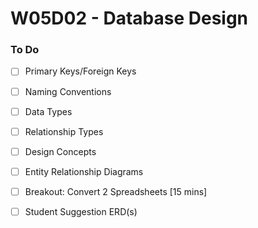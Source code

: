 # W05D02 - Database Design

### To Do
- [ ] Primary Keys/Foreign Keys
- [ ] Naming Conventions
- [ ] Data Types
- [ ] Relationship Types
- [ ] Design Concepts
- [ ] Entity Relationship Diagrams
- [ ] Breakout: Convert 2 Spreadsheets [15 mins]
- [ ] Student Suggestion ERD(s)
















# 
